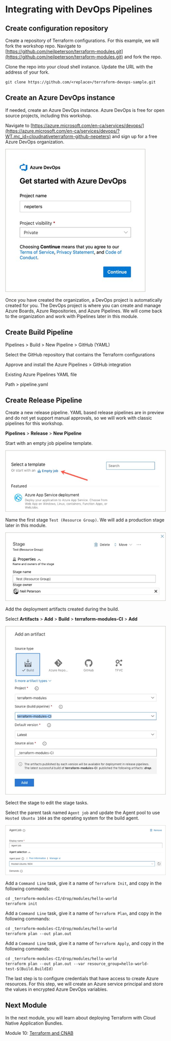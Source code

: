 # Integrating with DevOps Pipelines

## Create configuration repository

Create a repository of Terraform configurations. For this example, we will fork the workshop repo. Navigate to [https://github.com/neilpeterson/terraform-modules.git](https://github.com/neilpeterson/terraform-modules.git) and fork the repo.

Clone the repo into your cloud shell instance. Update the URL with the address of your fork.

```
git clone https://github.com/<replace>/terraform-devops-sample.git
```

## Create an Azure DevOps instance

If needed, create an Azure DevOps instance. Azure DevOps is free for open source projects, including this workshop.

Navigate to [https://azure.microsoft.com/en-ca/services/devops/](https://azure.microsoft.com/en-ca/services/devops/?WT.mc_id=cloudnativeterraform-github-nepeters) and sign up for a free Azure DevOps organization.

![](../images/azd-one.jpg)

Once you have created the organization, a DevOps project is automatically created for you. The DevOps project is where you can create and manage Azure Boards, Azure Repositories, and Azure Pipelines. We will come back to the organization and work with Pipelines later in this module.

## Create Build Pipeline

Pipelines > Build > New Pipeline > GitHub (YAML)

Select the GitHub repository that contains the Terraform configurations

Approve and install the Azure Pipelines > GitHub integration

Existing Azure Pipelines YAML file

Path > pipeline.yaml

## Create Release Pipeline

Create a new release pipeline. YAML based release pipelines are in preview and do not yet support manual approvals, so we will work with classic pipelines for this workshop.

**Pipelines** > **Release** > **New Pipeline**

Start with an empty job pipeline template.

![](../images/empty-job.jpg)

Name the first stage `Test (Resource Group)`. We will add a production stage later in this module.

![](../images/stage-one.jpg)

Add the deployment artifacts created during the build.

Select **Artifacts** > **Add** > **Build** > **terraform-modules-CI** > **Add**

![](../images/deployment-artifacts.jpg)

Select the stage to edit the stage tasks.

Select the parent task named `Agent job` and update the Agent pool to use `Hosted Ubuntu 1604` as the operating system for the build agent.

![](../images/build-agent.jpg)

Add a `Command Line` task, give it a name of `Terraform Init`, and copy in the following commands:

```
cd _terraform-modules-CI/drop/modules/hello-world
terraform init
```

Add a `Command Line` task, give it a name of `Terraform Plan`, and copy in the following commands:

```
cd _terraform-modules-CI/drop/modules/hello-world
terraform plan --out plan.out
```

Add a `Command Line` task, give it a name of `Terraform Apply`, and copy in the following commands:

```
cd _terraform-modules-CI/drop/modules/hello-world
terraform plan --out plan.out --var resource_group=hello-world-test-$(Build.BuildId)
```

The last step is to configure credentials that have access to create Azure resources. For this step, we will create an Azure service principal and store the values in encrypted Azure DevOps variables.

## Next Module

In the next module, you will learn about deploying Terraform with Cloud Native Application Bundles.

Module 10: [Terraform and CNAB](../11-terraform-cnab)
